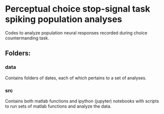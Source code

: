 # Perceptual choice stop-signal task spiking population analyses
Codes to analyze population neural responses recorded during choice countermanding task.

## Folders:
### data
Contains folders of dates, each of which pertains to a set of analyses.

### src
Contains both matlab functions and ipython (jupyter) notebooks with scripts to run sets of matlab functions and analyze the data.
